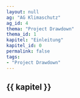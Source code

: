 ```yaml
---
layout: null
ag: "AG Klimaschutz"
ag_id: 4
thema: "Project Drawdown"
thema_id: 1
kapitel: "Einleitung"
kapitel_id: 0
permalink: false
tags:
- "Project Drawdown"
---
```


## {{ kapitel }}
